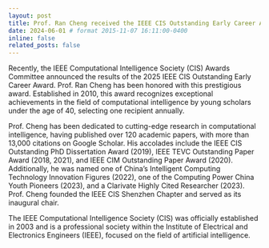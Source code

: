 ```yaml
---
layout: post
title: Prof. Ran Cheng received the IEEE CIS Outstanding Early Career Award
date: 2024-06-01 # format 2015-11-07 16:11:00-0400
inline: false
related_posts: false
---
```



Recently, the IEEE Computational Intelligence Society (CIS) Awards Committee announced the results of the 2025 IEEE CIS Outstanding Early Career Award. Prof. Ran Cheng has been honored with this prestigious award. Established in 2010, this award recognizes exceptional achievements in the field of computational intelligence by young scholars under the age of 40, selecting one recipient annually.

Prof. Cheng has been dedicated to cutting-edge research in computational intelligence, having published over 120 academic papers, with more than 13,000 citations on Google Scholar. His accolades include the IEEE CIS Outstanding PhD Dissertation Award (2019), IEEE TEVC Outstanding Paper Award (2018, 2021), and IEEE CIM Outstanding Paper Award (2020). Additionally, he was named one of China’s Intelligent Computing Technology Innovation Figures (2022), one of the Computing Power China Youth Pioneers (2023), and a Clarivate Highly Cited Researcher (2023). Prof. Cheng founded the IEEE CIS Shenzhen Chapter and served as its inaugural chair.

The IEEE Computational Intelligence Society (CIS) was officially established in 2003 and is a professional society within the Institute of Electrical and Electronics Engineers (IEEE), focused on the field of artificial intelligence.
